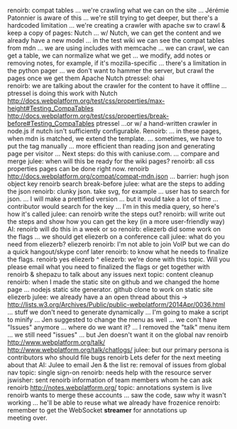 renoirb: compat tables
… we're crawling what we can on the site
… Jérémie Patonnier is aware of this
… we're still trying to get deeper, but there's a hardcoded limitation
… we're creating a crawler with apache sw to crawl & keep a copy of pages: Nutch
… w/ Nutch, we can get the content and we already have a new model
… in the test wiki we can see the compat tables from mdn
… we are using includes with memcache
… we can crawl, we can get a table, we can normalize what we get
… we modify, add notes or removing notes, for example, if it's mozilla-specific
… there's a limitation in the python pager
… we don't want to hammer the server, but crawl the pages once we get them
Apache Nutch
ptressel:
ohai  
renoirb: we are talking about the crawler for the content to have it offline
… ptressel is doing this work with Nutch
http://docs.webplatform.org/test/css/properties/max-height#Testing_CompaTables
http://docs.webplatform.org/test/css/properties/break-before#Testing_CompaTables
ptressel
...or w/ a hand-written crawler in node.js if nutch isn't sufficiently configurable.
Renoirb: … in these pages, when mdn is matched, we extend the template.
… sometimes, we have to put the tag manually
… more efficient than reading json and generating page per visitor
… Next steps: do this with caniuse.com.
… compare and merge
julee: when will this be ready for the wiki pages?
renoirb: all css properties pages can be done right now.
renoirb
http://docs.webplatform.org/compat/compat-mdn.json
… barrier: hugh json object key
renoirb
search break-before
julee: what are the steps to adding the json
renoirb: clunky json. take svg, for example
… user has to search for json.
… I will make a prettified version
… but it would take a lot of time
… contributor would search for the key
… I'm in this media query, so here's how it's called
julee: can renoirb write the steps out?
renoirb: will write out the steps and show how you can get the key (in a more user-friendly way)
AI: renoirb will do this in a week or so
renoirb: eliezerb did some work on the flags
… we should get eliezerb on a conference call
julee: what do you need from eliezerb?
eliezerb
renoirb: I'm not able to join VoIP but we can do a quick hangout/skype conf later
renoirb: to know what he needs to finalize the flags.
renoirb
yes
eliezerb ^
eliezerb: we're done with this topic. Will you please email what you need to finalized the flags or get together with renoirb & shepazu to talk about any issues
next topic: content cleanup
renoirb: when I made the static site on github and we changed the home page
… nodejs static site generator. github clone to work on static site
eliezerb
julee: we already have a an open thread about this -> http://lists.w3.org/Archives/Public/public-webplatform/2014Apr/0036.html
… stuff we don't need to generate dynamically
… I'm going to make a script to minify
… Jen suggested to change the menu as well
… we con't have "Issues" anymore
… where do we want it?
… I removed the "talk" menu item
… we still need "issues"
… but Jen doesn't want it on the global nav
renoirb
http://www.webplatform.org/talk/
http://www.webplatform.org/talk/chatlogs/
julee: but our primary persona is contributors who should file bugs
renoirb
Lets defer for the next meeting about that
AI: Julee to email Jen & the list
re: removal of issues from global nav
topic: single sign-on
renoirb: needs help with the resource server
jswisher: sent renoirb information of team members whom he can ask
renoirb
http://notes.webplatform.org/
topic: annotations system is live
renoirb wants to merge these accounts
… saw the code, saw why it wasn't working
… he'll be able to reuse what we already have
frozenice
renoirb: remember to get the WebSocket __streamer__ for annotations up  
meeting over.